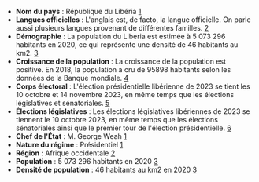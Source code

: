 * **Nom du pays** : République du Libéria [1](https://www.diplomatie.gouv.fr/fr/dossiers-pays/liberia/presentation-du-liberia/)
* **Langues officielles** : L'anglais est, de facto, la langue officielle. On parle aussi plusieurs langues provenant de différentes familles. [2](https://perspective.usherbrooke.ca/bilan/servlet/BMPays/LBR)
* **Démographie** : La population du Liberia est estimée à 5 073 296 habitants en 2020, ce qui représente une densité de 46 habitants au km2. [3](https://fr.wikipedia.org/wiki/D%C3%A9mographie_du_Liberia)
* **Croissance de la population** : La croissance de la population est positive. En 2018, la population a cru de 95898 habitants selon les données de la Banque mondiale. [4](https://perspective.usherbrooke.ca/bilan/servlet/ComprendreContextePop?codePays=LBR&annee=2018)
* **Corps électoral** : L'élection présidentielle libérienne de 2023 se tient les 10 octobre et 14 novembre 2023, en même temps que les élections législatives et sénatoriales. [5](https://fr.wikipedia.org/wiki/%C3%89lection_pr%C3%A9sidentielle_lib%C3%A9rienne_de_2023)
* **Élections législatives** : Les élections législatives libériennes de 2023 se tiennent le 10 octobre 2023, en même temps que les élections sénatoriales ainsi que le premier tour de l'élection présidentielle. [6](https://fr.wikipedia.org/wiki/%C3%89lections_l%C3%A9gislatives_lib%C3%A9riennes_de_2023)
* **Chef de l'État** : M. George Weah [1](https://www.diplomatie.gouv.fr/fr/dossiers-pays/liberia/presentation-du-liberia/)
* **Nature du régime** : Présidentiel [1](https://www.diplomatie.gouv.fr/fr/dossiers-pays/liberia/presentation-du-liberia/)
* **Région** : Afrique occidentale [2](https://perspective.usherbrooke.ca/bilan/servlet/BMPays/LBR)
* **Population** : 5 073 296 habitants en 2020 [3](https://fr.wikipedia.org/wiki/D%C3%A9mographie_du_Liberia)
* **Densité de population** : 46 habitants au km2 en 2020 [3](https://fr.wikipedia.org/wiki/D%C3%A9mographie_du_Liberia)